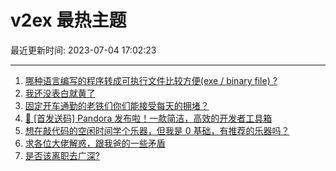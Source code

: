 # v2ex 最热主题

最近更新时间: 2023-07-04 17:02:23

--- 
1. [哪种语言编写的程序转成可执行文件比较方便(exe / binary file) ?](https://www.v2ex.com/t/953828) 
2. [我还没表白就黄了](https://www.v2ex.com/t/953829) 
3. [固定开车通勤的老铁们你们能接受每天的拥堵？](https://www.v2ex.com/t/953845) 
4. [🎁 [首发送码] Pandora 发布啦！一款简洁，高效的开发者工具箱](https://www.v2ex.com/t/953853) 
5. [想在敲代码的空闲时间学个乐器，但我是 0 基础，有推荐的乐器吗？](https://www.v2ex.com/t/953887) 
6. [求各位大佬解惑，跟我爸的一些矛盾](https://www.v2ex.com/t/953889) 
7. [是否该离职去广深?](https://www.v2ex.com/t/953916) 

